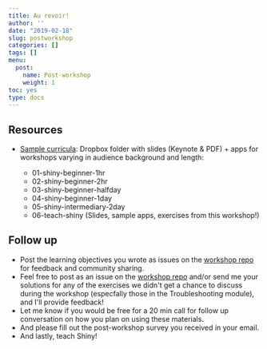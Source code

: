 ```yaml
---
title: Au revoir!
author: ''
date: "2019-02-18"
slug: postworkshop
categories: []
tags: []
menu:
  post:
    name: Post-workshop
    weight: 1
toc: yes
type: docs
---
```


## Resources

- [Sample curricula](https://www.dropbox.com/sh/s0l4zvr7zm8d8vy/AAD2hHzGYEcsJOKytTF7EcS3a?dl=0): Dropbox folder with slides (Keynote & PDF) + apps for workshops varying in audience background and length:

  - 01-shiny-beginner-1hr 
  - 02-shiny-beginner-2hr
  - 03-shiny-beginner-halfday
  - 04-shiny-beginner-1day
  - 05-shiny-intermediary-2day
  - 06-teach-shiny (Slides, sample apps, exercises from this workshop!)
  
## Follow up

- Post the learning objectives you wrote as issues on the [workshop repo](https://github.com/rstudio-education/teach-shiny) for feedback and community sharing.
- Feel free to post as an issue on the [workshop repo](https://github.com/rstudio-education/teach-shiny) and/or send me your solutions for any of the exercises we didn't get a chance to discuss during the workshop (especfally those in the Troubleshooting module), and I'll provide feedback!
- Let me know if you would be free for a 20 min call for follow up conversation on how you plan on using these materials.
- And please fill out the post-workshop survey you received in your email.
- And lastly, teach Shiny!
